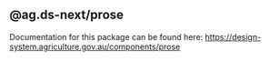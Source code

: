 ## @ag.ds-next/prose

Documentation for this package can be found here: https://design-system.agriculture.gov.au/components/prose
